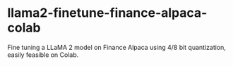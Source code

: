 # llama2-finetune-finance-alpaca-colab
Fine tuning a LLaMA 2 model on Finance Alpaca using 4/8 bit quantization, easily feasible on Colab.
